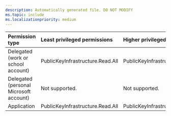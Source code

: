 ```yaml
---
description: Automatically generated file. DO NOT MODIFY
ms.topic: include
ms.localizationpriority: medium
---
```


|Permission type|Least privileged permissions|Higher privileged permissions|
|:---|:---|:---|
|Delegated (work or school account)|PublicKeyInfrastructure.Read.All|PublicKeyInfrastructure.ReadWrite.All|
|Delegated (personal Microsoft account)|Not supported.|Not supported.|
|Application|PublicKeyInfrastructure.Read.All|PublicKeyInfrastructure.ReadWrite.All|


